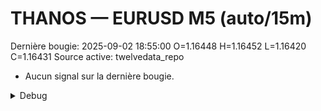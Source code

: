 # THANOS — EURUSD M5 (auto/15m)
Dernière bougie: 2025-09-02 18:55:00  O=1.16448  H=1.16452  L=1.16420  C=1.16431
Source active: twelvedata_repo

- Aucun signal sur la dernière bougie.

<details><summary>Debug</summary>

- TD_API_KEY manquant.

</details>